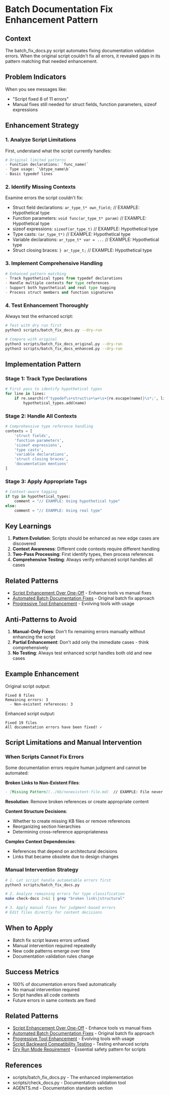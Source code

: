 # Batch Documentation Fix Enhancement Pattern

## Context

The batch_fix_docs.py script automates fixing documentation validation errors. When the original script couldn't fix all errors, it revealed gaps in its pattern matching that needed enhancement.

## Problem Indicators

When you see messages like:
- "Script fixed 8 of 11 errors" 
- Manual fixes still needed for struct fields, function parameters, sizeof expressions

## Enhancement Strategy

### 1. Analyze Script Limitations

First, understand what the script currently handles:
```python
# Original limited patterns
- Function declarations: `func_name(`
- Type usage: `\btype_name\b`
- Basic typedef lines
```

### 2. Identify Missing Contexts

Examine errors the script couldn't fix:
- Struct field declarations: `ar_type_t* own_field;`  // EXAMPLE: Hypothetical type
- Function parameters: `void func(ar_type_t* param)`  // EXAMPLE: Hypothetical type
- sizeof expressions: `sizeof(ar_type_t)`  // EXAMPLE: Hypothetical type
- Type casts: `(ar_type_t*)`  // EXAMPLE: Hypothetical type
- Variable declarations: `ar_type_t* var = ...`  // EXAMPLE: Hypothetical type
- Struct closing braces: `} ar_type_t;`  // EXAMPLE: Hypothetical type

### 3. Implement Comprehensive Handling

```python
# Enhanced pattern matching
- Track hypothetical types from typedef declarations
- Handle multiple contexts for type references
- Support both hypothetical and real type tagging
- Process struct members and function signatures
```

### 4. Test Enhancement Thoroughly

Always test the enhanced script:
```bash
# Test with dry run first
python3 scripts/batch_fix_docs.py --dry-run

# Compare with original
python3 scripts/batch_fix_docs_original.py --dry-run
python3 scripts/batch_fix_docs_enhanced.py --dry-run
```

## Implementation Pattern

### Stage 1: Track Type Declarations
```python
# First pass to identify hypothetical types
for line in lines:
    if re.search(rf'typedef\s+struct\s+\w+\s+{re.escape(name)}\s*;', line):
        hypothetical_types.add(name)
```

### Stage 2: Handle All Contexts
```python
# Comprehensive type reference handling
contexts = [
    'struct fields',
    'function parameters', 
    'sizeof expressions',
    'type casts',
    'variable declarations',
    'struct closing braces',
    'documentation mentions'
]
```

### Stage 3: Apply Appropriate Tags
```python
# Context-aware tagging
if typ in hypothetical_types:
    comment = "// EXAMPLE: Using hypothetical type"
else:
    comment = "// EXAMPLE: Using real type"
```

## Key Learnings

1. **Pattern Evolution**: Scripts should be enhanced as new edge cases are discovered
2. **Context Awareness**: Different code contexts require different handling
3. **Two-Pass Processing**: First identify types, then process references
4. **Comprehensive Testing**: Always verify enhanced script handles all cases

## Related Patterns

- [Script Enhancement Over One-Off](script-enhancement-over-one-off.md) - Enhance tools vs manual fixes
- [Automated Batch Documentation Fixes](automated-batch-documentation-fixes.md) - Original batch fix approach
- [Progressive Tool Enhancement](progressive-tool-enhancement.md) - Evolving tools with usage

## Anti-Patterns to Avoid

1. **Manual-Only Fixes**: Don't fix remaining errors manually without enhancing the script
2. **Partial Enhancement**: Don't add only the immediate cases - think comprehensively
3. **No Testing**: Always test enhanced script handles both old and new cases

## Example Enhancement

Original script output:
```
Fixed 8 files
Remaining errors: 3
  - Non-existent references: 3
```

Enhanced script output:
```
Fixed 19 files
All documentation errors have been fixed! ✓
```

## Script Limitations and Manual Intervention

### When Scripts Cannot Fix Errors

Some documentation errors require human judgment and cannot be automated:

**Broken Links to Non-Existent Files**:
```markdown
- [Missing Pattern](../kb/nonexistent-file.md)  // EXAMPLE: File never existed
```
**Resolution**: Remove broken references or create appropriate content

**Content Structure Decisions**:
- Whether to create missing KB files or remove references
- Reorganizing section hierarchies
- Determining cross-reference appropriateness

**Complex Context Dependencies**:
- References that depend on architectural decisions
- Links that became obsolete due to design changes

### Manual Intervention Strategy

```bash
# 1. Let script handle automatable errors first
python3 scripts/batch_fix_docs.py

# 2. Analyze remaining errors for type classification
make check-docs 2>&1 | grep "broken link\|structural"

# 3. Apply manual fixes for judgment-based errors
# Edit files directly for content decisions
```

## When to Apply

- Batch fix script leaves errors unfixed
- Manual intervention required repeatedly
- New code patterns emerge over time
- Documentation validation rules change

## Success Metrics

- 100% of documentation errors fixed automatically
- No manual intervention required
- Script handles all code contexts
- Future errors in same contexts are fixed

## Related Patterns

- [Script Enhancement Over One-Off](script-enhancement-over-one-off.md) - Enhance tools vs manual fixes
- [Automated Batch Documentation Fixes](automated-batch-documentation-fixes.md) - Original batch fix approach
- [Progressive Tool Enhancement](progressive-tool-enhancement.md) - Evolving tools with usage
- [Script Backward Compatibility Testing](script-backward-compatibility-testing.md) - Testing enhanced scripts
- [Dry Run Mode Requirement](dry-run-mode-requirement.md) - Essential safety pattern for scripts

## References

- scripts/batch_fix_docs.py - The enhanced implementation
- scripts/check_docs.py - Documentation validation tool
- AGENTS.md - Documentation standards section